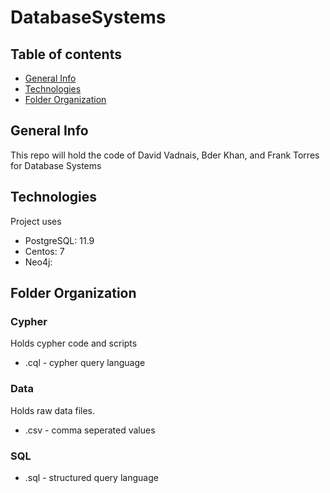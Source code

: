 # DatabaseSystems

## Table of contents
* [General Info](#general-info)
* [Technologies](#technologies)
* [Folder Organization](#folder-organization)

## General Info
This repo will hold the code of David Vadnais, Bder Khan, and Frank Torres for Database Systems 

## Technologies
Project uses
* PostgreSQL: 11.9
* Centos: 7
* Neo4j: 

## Folder Organization 
### Cypher
Holds cypher code and scripts
* .cql - cypher query language 

### Data
Holds raw data files.  
* .csv - comma seperated values

### SQL
* .sql - structured query language 
